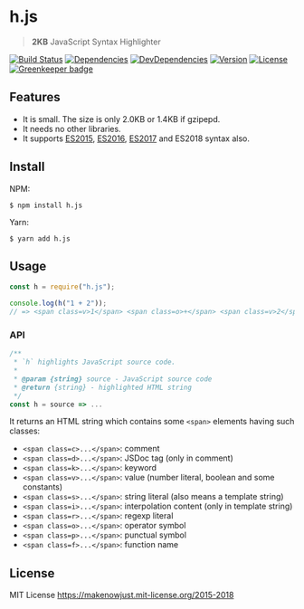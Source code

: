 # h.js

> **2KB** JavaScript Syntax Highlighter

[![Build Status](https://img.shields.io/travis/MakeNowJust/h.js.svg?style=flat-square)](https://travis-ci.org/MakeNowJust/h.js)
[![Dependencies](https://img.shields.io/david/MakeNowJust/h.js.svg?style=flat-square)](https://david-dm.org/MakeNowJust/h.js#info=dependencies)
[![DevDependencies](https://img.shields.io/david/dev/MakeNowJust/h.js.svg?style=flat-square)](https://david-dm.org/MakeNowJust/h.js#info=devDependencies)
[![Version](https://img.shields.io/npm/v/h.js.svg?style=flat-square)](https://www.npmjs.com/package/h.js)
[![License](https://img.shields.io/npm/l/h.js.svg?style=flat-square)](https://makenowjust.mit-license.org/2015-2018) [![Greenkeeper badge](https://badges.greenkeeper.io/MakeNowJust/h.js.svg)](https://greenkeeper.io/)

## Features

* It is small. The size is only 2.0KB or 1.4KB if gzipepd.
* It needs no other libraries.
* It supports [ES2015][], [ES2016][], [ES2017][] and ES2018 syntax also.

[es2015]: http://www.ecma-international.org/ecma-262/6.0/
[es2016]: http://www.ecma-international.org/ecma-262/7.0/
[es2017]: http://www.ecma-international.org/ecma-262/8.0/

## Install

NPM:

```console
$ npm install h.js
```

Yarn:

```console
$ yarn add h.js
```

## Usage

```javascript
const h = require("h.js");

console.log(h("1 + 2"));
// => <span class=v>1</span> <span class=o>+</span> <span class=v>2</span>
```

### API

```javascript
/**
 * `h` highlights JavaScript source code.
 *
 * @param {string} source - JavaScript source code
 * @return {string} - highlighted HTML string
 */
const h = source => ...
```

It returns an HTML string which contains some `<span>` elements having such classes:

* `<span class=c>...</span>`: comment
* `<span class=d>...</span>`: JSDoc tag (only in comment)
* `<span class=k>...</span>`: keyword
* `<span class=v>...</span>`: value (number literal, boolean and some constants)
* `<span class=s>...</span>`: string literal (also means a template string)
* `<span class=i>...</span>`: interpolation content (only in template string)
* `<span class=r>...</span>`: regexp literal
* `<span class=o>...</span>`: operator symbol
* `<span class=p>...</span>`: punctual symbol
* `<span class=f>...</span>`: function name

## License

MIT License <https://makenowjust.mit-license.org/2015-2018>
